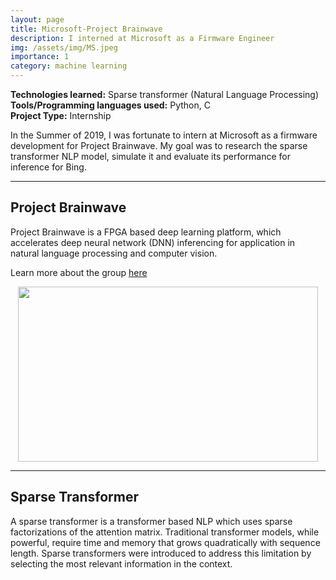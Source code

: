 ```yaml
---
layout: page
title: Microsoft-Project Brainwave 
description: I interned at Microsoft as a Firmware Engineer
img: /assets/img/MS.jpeg
importance: 1
category: machine learning
---
```


**Technologies learned:** Sparse transformer (Natural Language Processing)\
**Tools/Programming languages used:** Python, C \
**Project Type:** Internship

In the Summer of 2019, I was fortunate to intern at Microsoft as a firmware development for Project Brainwave. My goal was to research the sparse transformer NLP model, simulate it and evaluate its performance for inference for Bing.

<hr>

## Project Brainwave 

Project Brainwave is a FPGA based deep learning platform, which accelerates deep neural network (DNN) inferencing for application in natural language processing and computer vision. 

Learn more about the group <a href = "https://www.microsoft.com/en-us/research/project/project-brainwave/"> here </a>

<p style="text-align:center;"><img src="{{ site.baseurl }}/assets/img/brainwave-480x280.jpg" height= "280" width = "480"></p>
<hr>

## Sparse Transformer 

A sparse transformer is a transformer based NLP which uses sparse factorizations of the attention matrix. Traditional transformer models, while powerful, require time and memory that grows quadratically with sequence length. Sparse transformers were introduced to address this limitation by selecting the most relevant information in the context. 
